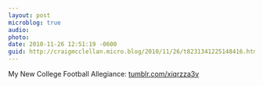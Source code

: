 ```yaml
---
layout: post
microblog: true
audio: 
photo: 
date: 2010-11-26 12:51:19 -0600
guid: http://craigmcclellan.micro.blog/2010/11/26/t8231341225148416.html
---
```

My New College Football Allegiance: [tumblr.com/xiqrzza3v](http://tumblr.com/xiqrzza3v)
